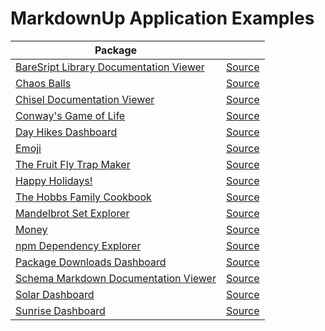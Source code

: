 # MarkdownUp Application Examples

| Package | |
| ------- | ------ |
| [BareSript Library Documentation Viewer] | [Source][BareSript Library Documentation Viewer Source] |
| [Chaos Balls] | [Source][Chaos Balls Source] |
| [Chisel Documentation Viewer] | [Source][Chisel Documentation Viewer Source] |
| [Conway's Game of Life] | [Source][Conway's Game of Life Source] |
| [Day Hikes Dashboard] | [Source][Day Hikes Dashboard Source] |
| [Emoji] | [Source][Emoji Source] |
| [The Fruit Fly Trap Maker] | [Source][The Fruit Fly Trap Maker Source] |
| [Happy Holidays!] | [Source][Happy Holidays! Source] |
| [The Hobbs Family Cookbook] | [Source][The Hobbs Family Cookbook Source] |
| [Mandelbrot Set Explorer] | [Source][Mandelbrot Set Explorer Source] |
| [Money] | [Source][Money Source] |
| [npm Dependency Explorer] | [Source][npm Dependency Explorer Source] |
| [Package Downloads Dashboard] | [Source][Package Downloads Dashboard Source] |
| [Schema Markdown Documentation Viewer] | [Source][Schema Markdown Documentation Viewer Source] |
| [Solar Dashboard] | [Source][Solar Dashboard Source] |
| [Sunrise Dashboard] | [Source][Sunrise Dashboard Source] |

[BareSript Library Documentation Viewer]: https://craigahobbs.github.io/bare-script/library/
[BareSript Library Documentation Viewer Source]: https://github.com/craigahobbs/bare-script/blob/main/static/library/app.bare

[Chaos Balls]: https://craigahobbs.github.io/chaosBalls/
[Chaos Balls Source]: https://craigahobbs.github.io/chaosBalls/#view=markdown

[Chisel Documentation Viewer]: https://craigahobbs.github.io/chisel/example/#var.vName='chisel_doc_request'
[Chisel Documentation Viewer Source]: https://github.com/craigahobbs/chisel/blob/main/src/chisel/static/chiselDoc.bare

[Conway's Game of Life]: https://craigahobbs.github.io/life/
[Conway's Game of Life Source]: https://craigahobbs.github.io/life/#view=markdown

[Day Hikes Dashboard]: https://craigahobbs.github.io/day-hikes/
[Day Hikes Dashboard Source]: https://craigahobbs.github.io/day-hikes/#view=markdown

[Emoji]: https://craigahobbs.github.io/emoji/
[Emoji Source]: https://github.com/craigahobbs/craigahobbs.github.io/blob/main/emoji/emoji.bare

[The Fruit Fly Trap Maker]: https://craigahobbs.github.io/fruit-fly-trap/
[The Fruit Fly Trap Maker Source]: https://craigahobbs.github.io/fruit-fly-trap/#view=markdown

[Happy Holidays!]: https://craigahobbs.github.io/happy-holidays/
[Happy Holidays! Source]: https://craigahobbs.github.io/happy-holidays/#view=markdown

[The Hobbs Family Cookbook]: https://craigahobbs.github.io/hobbs-family-cookbook/
[The Hobbs Family Cookbook Source]: https://github.com/craigahobbs/hobbs-family-cookbook

[Mandelbrot Set Explorer]: https://craigahobbs.github.io/mandelbrot/
[Mandelbrot Set Explorer Source]: https://craigahobbs.github.io/mandelbrot/#view=markdown

[Money]: https://craigahobbs.github.io/money/
[Money Source]: https://github.com/craigahobbs/craigahobbs.github.io/blob/main/money/money.bare

[npm Dependency Explorer]: https://craigahobbs.github.io/npm-dependency-explorer/
[npm Dependency Explorer Source]: https://github.com/craigahobbs/npm-dependency-explorer

[Package Downloads Dashboard]: https://craigahobbs.github.io/downloads/
[Package Downloads Dashboard Source]: https://github.com/craigahobbs/craigahobbs.github.io/blob/main/downloads/downloads.bare

[Schema Markdown Documentation Viewer]: https://craigahobbs.github.io/schema-markdown-doc/doc/
[Schema Markdown Documentation Viewer Source]: https://github.com/craigahobbs/schema-markdown-doc/blob/main/static/doc/app.bare

[Solar Dashboard]: https://craigahobbs.github.io/solar/
[Solar Dashboard Source]: https://craigahobbs.github.io/solar/#view=markdown

[Sunrise Dashboard]: https://craigahobbs.github.io/sunrise/
[Sunrise Dashboard Source]: https://craigahobbs.github.io/sunrise/#view=markdown
